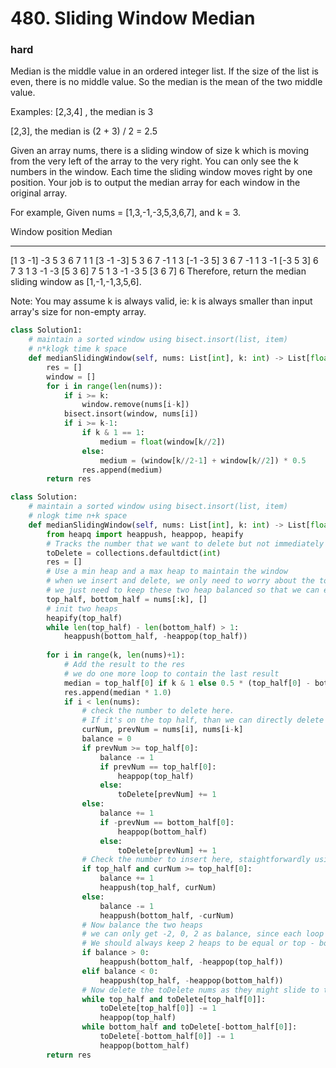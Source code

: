 # 480. Sliding Window Median
### hard
Median is the middle value in an ordered integer list. If the size of the list is even, there is no middle value. So the median is the mean of the two middle value.

Examples: 
[2,3,4] , the median is 3

[2,3], the median is (2 + 3) / 2 = 2.5

Given an array nums, there is a sliding window of size k which is moving from the very left of the array to the very right. You can only see the k numbers in the window. Each time the sliding window moves right by one position. Your job is to output the median array for each window in the original array.

For example,
Given nums = [1,3,-1,-3,5,3,6,7], and k = 3.

Window position                Median
---------------               -----
[1  3  -1] -3  5  3  6  7       1
 1 [3  -1  -3] 5  3  6  7       -1
 1  3 [-1  -3  5] 3  6  7       -1
 1  3  -1 [-3  5  3] 6  7       3
 1  3  -1  -3 [5  3  6] 7       5
 1  3  -1  -3  5 [3  6  7]      6
Therefore, return the median sliding window as [1,-1,-1,3,5,6].

Note: 
You may assume k is always valid, ie: k is always smaller than input array's size for non-empty array.



```python
class Solution1:
    # maintain a sorted window using bisect.insort(list, item)
    # n*klogk time k space
    def medianSlidingWindow(self, nums: List[int], k: int) -> List[float]:
        res = []
        window = []
        for i in range(len(nums)):
            if i >= k:
                window.remove(nums[i-k])
            bisect.insort(window, nums[i])
            if i >= k-1:
                if k & 1 == 1:
                    medium = float(window[k//2])
                else:
                    medium = (window[k//2-1] + window[k//2]) * 0.5
                res.append(medium)
        return res

class Solution:
    # maintain a sorted window using bisect.insort(list, item)
    # nlogk time n+k space
    def medianSlidingWindow(self, nums: List[int], k: int) -> List[float]:
        from heapq import heappush, heappop, heapify
        # Tracks the number that we want to delete but not immediately have to.
        toDelete = collections.defaultdict(int)
        res = []
        # Use a min heap and a max heap to maintain the window
        # when we insert and delete, we only need to worry about the top of the heap
        # we just need to keep these two heap balanced so that we can easily get the median by accessing the top of the heap
        top_half, bottom_half = nums[:k], []
        # init two heaps 
        heapify(top_half)
        while len(top_half) - len(bottom_half) > 1:
            heappush(bottom_half, -heappop(top_half))
        
        for i in range(k, len(nums)+1):
            # Add the result to the res
            # we do one more loop to contain the last result
            median = top_half[0] if k & 1 else 0.5 * (top_half[0] - bottom_half[0])
            res.append(median * 1.0)
            if i < len(nums):
                # check the number to delete here. 
                # If it's on the top half, than we can directly delete it from top or record it then delete it later
                curNum, prevNum = nums[i], nums[i-k]
                balance = 0
                if prevNum >= top_half[0]:
                    balance -= 1
                    if prevNum == top_half[0]:
                        heappop(top_half)
                    else:
                        toDelete[prevNum] += 1
                else:
                    balance += 1
                    if -prevNum == bottom_half[0]:
                        heappop(bottom_half)
                    else:
                        toDelete[prevNum] += 1
                # Check the number to insert here, staightforwardly using heappush
                if top_half and curNum >= top_half[0]:
                    balance += 1
                    heappush(top_half, curNum)
                else:
                    balance -= 1
                    heappush(bottom_half, -curNum)
                # Now balance the two heaps
                # we can only get -2, 0, 2 as balance, since each loop the balance starts from 0.
                # We should always keep 2 heaps to be equal or top - bottom = 1
                if balance > 0:
                    heappush(bottom_half, -heappop(top_half))
                elif balance < 0:
                    heappush(top_half, -heappop(bottom_half))
                # Now delete the toDelete nums as they might slide to the top of the heap now.
                while top_half and toDelete[top_half[0]]:
                    toDelete[top_half[0]] -= 1
                    heappop(top_half)
                while bottom_half and toDelete[-bottom_half[0]]:
                    toDelete[-bottom_half[0]] -= 1
                    heappop(bottom_half)
        return res

```